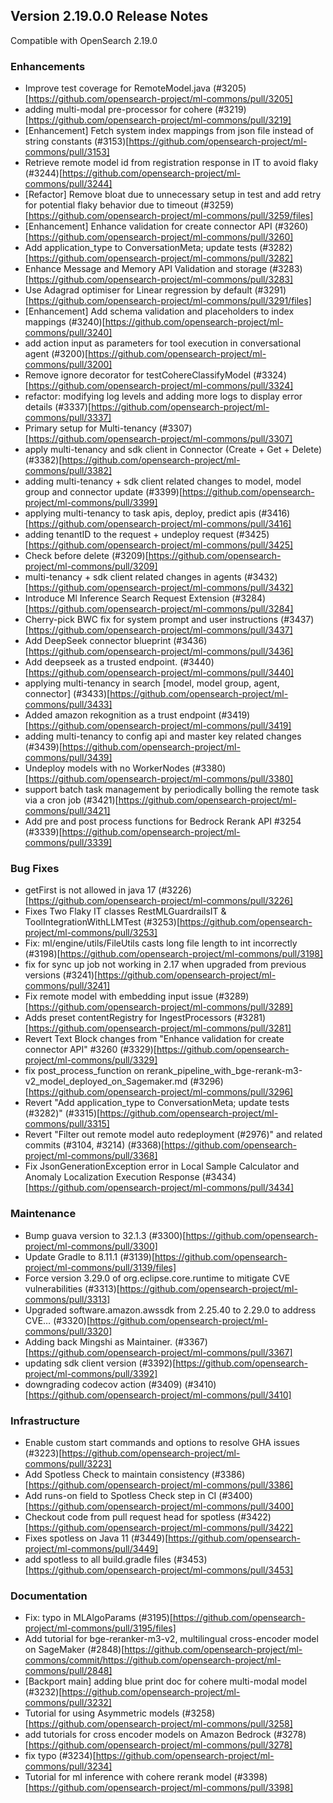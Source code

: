 ## Version 2.19.0.0 Release Notes

Compatible with OpenSearch 2.19.0

### Enhancements

* Improve test coverage for RemoteModel.java (#3205)[https://github.com/opensearch-project/ml-commons/pull/3205]
* adding multi-modal pre-processor for cohere (#3219)[https://github.com/opensearch-project/ml-commons/pull/3219]
* [Enhancement] Fetch system index mappings from json file instead of string constants (#3153)[https://github.com/opensearch-project/ml-commons/pull/3153]
* Retrieve remote model id from registration response in IT to avoid flaky (#3244)[https://github.com/opensearch-project/ml-commons/pull/3244]
* [Refactor] Remove bloat due to unnecessary setup in test and add retry for potential flaky behavior due to timeout (#3259)[https://github.com/opensearch-project/ml-commons/pull/3259/files]
* [Enhancement] Enhance validation for create connector API (#3260)[https://github.com/opensearch-project/ml-commons/pull/3260]
* Add application_type to ConversationMeta; update tests (#3282)[https://github.com/opensearch-project/ml-commons/pull/3282]
* Enhance Message and Memory API Validation and storage (#3283)[https://github.com/opensearch-project/ml-commons/pull/3283]
* Use Adagrad optimiser for Linear regression by default (#3291)[https://github.com/opensearch-project/ml-commons/pull/3291/files]
* [Enhancement] Add schema validation and placeholders to index mappings (#3240)[https://github.com/opensearch-project/ml-commons/pull/3240]
* add action input as parameters for tool execution in conversational agent (#3200)[https://github.com/opensearch-project/ml-commons/pull/3200]
* Remove ignore decorator for testCohereClassifyModel (#3324)[https://github.com/opensearch-project/ml-commons/pull/3324]
* refactor: modifying log levels and adding more logs to display error details (#3337)[https://github.com/opensearch-project/ml-commons/pull/3337]
* Primary setup for Multi-tenancy (#3307)[https://github.com/opensearch-project/ml-commons/pull/3307]
* apply multi-tenancy and sdk client in Connector (Create + Get + Delete) (#3382)[https://github.com/opensearch-project/ml-commons/pull/3382]
* adding multi-tenancy + sdk client related changes to model, model group and connector update (#3399)[https://github.com/opensearch-project/ml-commons/pull/3399]
* applying multi-tenancy to task apis, deploy, predict apis (#3416)[https://github.com/opensearch-project/ml-commons/pull/3416]
* adding tenantID to the request + undeploy request (#3425)[https://github.com/opensearch-project/ml-commons/pull/3425]
* Check before delete (#3209)[https://github.com/opensearch-project/ml-commons/pull/3209]
* multi-tenancy + sdk client related changes in agents (#3432)[https://github.com/opensearch-project/ml-commons/pull/3432]
* Introduce Ml Inference Search Request Extension (#3284)[https://github.com/opensearch-project/ml-commons/pull/3284]
* Cherry-pick BWC fix for system prompt and user instructions (#3437)[https://github.com/opensearch-project/ml-commons/pull/3437]
* Add DeepSeek connector blueprint (#3436)[https://github.com/opensearch-project/ml-commons/pull/3436]
* Add deepseek as a trusted endpoint. (#3440)[https://github.com/opensearch-project/ml-commons/pull/3440]
* applying multi-tenancy in search [model, model group, agent, connector] (#3433)[https://github.com/opensearch-project/ml-commons/pull/3433]
* Added amazon rekognition as a trust endpoint (#3419)[https://github.com/opensearch-project/ml-commons/pull/3419]
* adding multi-tenancy to config api and master key related changes (#3439)[https://github.com/opensearch-project/ml-commons/pull/3439]
* Undeploy models with no WorkerNodes (#3380)[https://github.com/opensearch-project/ml-commons/pull/3380]
* support batch task management by periodically bolling the remote task via a cron job (#3421)[https://github.com/opensearch-project/ml-commons/pull/3421]
* Add pre and post process functions for Bedrock Rerank API #3254 (#3339)[https://github.com/opensearch-project/ml-commons/pull/3339]


### Bug Fixes

* getFirst is not allowed in java 17 (#3226)[https://github.com/opensearch-project/ml-commons/pull/3226]
* Fixes Two Flaky IT classes RestMLGuardrailsIT & ToolIntegrationWithLLMTest (#3253)[https://github.com/opensearch-project/ml-commons/pull/3253]
* Fix: ml/engine/utils/FileUtils casts long file length to int incorrectly (#3198)[https://github.com/opensearch-project/ml-commons/pull/3198]
* fix for sync up job not working in 2.17 when upgraded from previous versions (#3241)[https://github.com/opensearch-project/ml-commons/pull/3241]
* Fix remote model with embedding input issue (#3289)[https://github.com/opensearch-project/ml-commons/pull/3289]
* Adds preset contentRegistry for IngestProcessors (#3281)[https://github.com/opensearch-project/ml-commons/pull/3281]
* Revert Text Block changes from "Enhance validation for create connector API" #3260 (#3329)[https://github.com/opensearch-project/ml-commons/pull/3329]
* fix post_process_function on rerank_pipeline_with_bge-rerank-m3-v2_model_deployed_on_Sagemaker.md (#3296)[https://github.com/opensearch-project/ml-commons/pull/3296]
* Revert "Add application_type to ConversationMeta; update tests (#3282)" (#3315)[https://github.com/opensearch-project/ml-commons/pull/3315]
* Revert "Filter out remote model auto redeployment (#2976)" and related commits (#3104, #3214) (#3368)[https://github.com/opensearch-project/ml-commons/pull/3368]
* Fix JsonGenerationException error in Local Sample Calculator and Anomaly Localization Execution Response (#3434)[https://github.com/opensearch-project/ml-commons/pull/3434]


### Maintenance

* Bump guava version to 32.1.3 (#3300)[https://github.com/opensearch-project/ml-commons/pull/3300]
* Update Gradle to 8.11.1 (#3139)[https://github.com/opensearch-project/ml-commons/pull/3139/files]
* Force version 3.29.0 of org.eclipse.core.runtime to mitigate CVE vulnerabilities (#3313)[https://github.com/opensearch-project/ml-commons/pull/3313]
* Upgraded software.amazon.awssdk from 2.25.40 to 2.29.0 to address CVE… (#3320)[https://github.com/opensearch-project/ml-commons/pull/3320]
* Adding back Mingshi as Maintainer. (#3367)[https://github.com/opensearch-project/ml-commons/pull/3367]
* updating sdk client version (#3392)[https://github.com/opensearch-project/ml-commons/pull/3392]
* downgrading codecov action (#3409) (#3410)[https://github.com/opensearch-project/ml-commons/pull/3410]


### Infrastructure

* Enable custom start commands and options to resolve GHA issues (#3223)[https://github.com/opensearch-project/ml-commons/pull/3223]
* Add Spotless Check to maintain consistency (#3386)[https://github.com/opensearch-project/ml-commons/pull/3386]
* Add runs-on field to Spotless Check step in CI (#3400)[https://github.com/opensearch-project/ml-commons/pull/3400]
* Checkout code from pull request head for spotless (#3422)[https://github.com/opensearch-project/ml-commons/pull/3422]
* Fixes spotless on Java 11 (#3449)[https://github.com/opensearch-project/ml-commons/pull/3449]
* add spotless to all build.gradle files (#3453)[https://github.com/opensearch-project/ml-commons/pull/3453]


### Documentation

* Fix: typo in MLAlgoParams (#3195)[https://github.com/opensearch-project/ml-commons/pull/3195/files]
* Add tutorial for bge-reranker-m3-v2, multilingual cross-encoder model on SageMaker (#2848)[https://github.com/opensearch-project/ml-commons/commit/https://github.com/opensearch-project/ml-commons/pull/2848]
* [Backport main] adding blue print doc for cohere multi-modal model (#3232)[https://github.com/opensearch-project/ml-commons/pull/3232]
* Tutorial for using Asymmetric models (#3258)[https://github.com/opensearch-project/ml-commons/pull/3258]
* add tutorials for cross encoder models on Amazon Bedrock (#3278)[https://github.com/opensearch-project/ml-commons/pull/3278]
* fix typo (#3234)[https://github.com/opensearch-project/ml-commons/pull/3234]
* Tutorial for ml inference with cohere rerank model (#3398)[https://github.com/opensearch-project/ml-commons/pull/3398]
